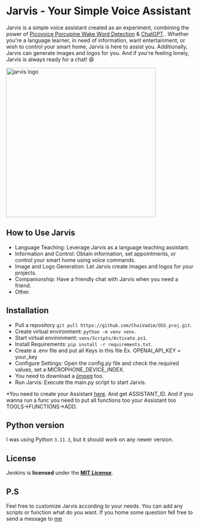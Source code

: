 # Jarvis - Your Simple Voice Assistant
Jarvis is a simple voice assistant created as an experiment, combining the power of [Picovoice Porcupine Wake Word Detection](https://picovoice.ai/platform/porcupine/) & [ChatGPT](https://chat.openai.com/).. Whether you're a language learner, in need of information, want entertainment, or wish to control your smart home, Jarvis is here to assist you. Additionally, Jarvis can generate images and logos for you. And if you're feeling lonely, Jarvis is always ready for a chat! 😄

<img width="400" src="https://s4.bukalapak.com/uploads/content_attachment/e6e09eaa1632b54b4477e8a5/original/maxresdefault.jpg" alt="jarvis logo"> 

## How to Use Jarvis
 - Language Teaching: Leverage Jarvis as a language teaching assistant.
 - Information and Control: Obtain information, set appointments, or control your smart home using voice commands.
 - Image and Logo Generation: Let Jarvis create images and logos for your projects.
 - Companionship: Have a friendly chat with Jarvis when you need a friend.
 - Other.

## Installation
 - Pull a repository `git pull https://github.com/ChoiVadim/OSS_proj.git`.
 - Create virtual environment: `python -m venv venv`.
 - Start virtual environment: `venv/Scripts/Activate.ps1`.
 - Install Requirements: `pip install -r requirements.txt`.
 - Create a .env file and put all Keys in this file Ex. OPENAI_API_KEY = your_key
 - Configure Settings: Open the config.py file and check the required values, set a MICROPHONE_DEVICE_INDEX.
 - You need to download a [jjmpeg](https://ffmpeg.org/download.html) too.
 - Run Jarvis: Execute the main.py script to start Jarvis.

*You need to create your Assistant [here](https://platform.openai.com/assistants). And get ASSISTANT_ID.
And if you wanna run a func you need to put all functions too your Assistant too TOOLS->FUNCTIONS->ADD.

## Python version
I was using Python `3.11.3`, but it should work on any newer version.

## License
Jenkins is **licensed** under the **[MIT License](https://github.com/ChoiVadim/OSS_proj/blob/main/LICENSE.txt)**.

## P.S
Feel free to customize Jarvis according to your needs. You can add any scripts or function what do you want.
If you home some question fell free to send a message to [me](https://www.instagram.com/choi_vadim/)